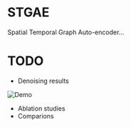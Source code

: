 # STGAE
Spatial Temporal Graph Auto-encoder...



# TODO
- Denoising results

![Demo](https://cdn.jsdelivr.net/gh/ZhouKanglei/jidianxia/2021-4-22/1619059824391-9-tremor_result.gif)

- Ablation studies
- Comparions


